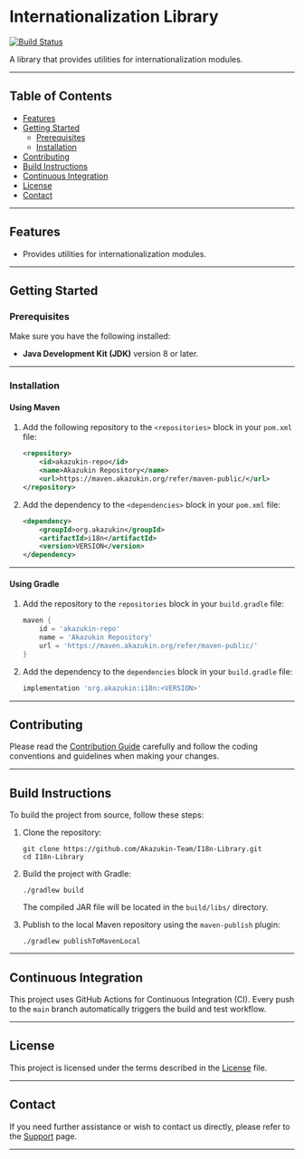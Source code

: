 # Internationalization Library

[![Build Status](https://github.com/Akazukin-Team/I18n-Library/actions/workflows/build.yml/badge.svg?branch=main)](https://github.com/Akazukin-Team/I18n-Library/actions/workflows/build.yml?query=branch:main)

A library that provides utilities for internationalization modules.

---

## Table of Contents

- [Features](#features)
- [Getting Started](#getting-started)
    - [Prerequisites](#prerequisites)
    - [Installation](#installation)
- [Contributing](#contributing)
- [Build Instructions](#build-instructions)
- [Continuous Integration](#continuous-integration)
- [License](#license)
- [Contact](#contact)

---

## Features

- Provides utilities for internationalization modules.

---

## Getting Started

### Prerequisites

Make sure you have the following installed:

- **Java Development Kit (JDK)** version 8 or later.

---

### Installation

#### Using Maven

1. Add the following repository to the `<repositories>` block in your `pom.xml` file:
    ```xml
    <repository>
        <id>akazukin-repo</id>
        <name>Akazukin Repository</name>
        <url>https://maven.akazukin.org/refer/maven-public/</url>
    </repository>
    ```

2. Add the dependency to the `<dependencies>` block in your `pom.xml` file:
    ```xml
    <dependency>
        <groupId>org.akazukin</groupId>
        <artifactId>i18n</artifactId>
        <version>VERSION</version>
    </dependency>
    ```

---

#### Using Gradle

1. Add the repository to the `repositories` block in your `build.gradle` file:
    ```groovy
    maven {
        id = 'akazukin-repo'
        name = 'Akazukin Repository'
        url = 'https://maven.akazukin.org/refer/maven-public/'
    }
    ```

2. Add the dependency to the `dependencies` block in your `build.gradle` file:
    ```groovy
    implementation 'org.akazukin:i18n:<VERSION>'
    ```

---

## Contributing

Please read the [Contribution Guide](./.github/CONTRIBUTING.md) carefully and follow the coding conventions and
guidelines when making your changes.

---

## Build Instructions

To build the project from source, follow these steps:

1. Clone the repository:
    ```shell
    git clone https://github.com/Akazukin-Team/I18n-Library.git
    cd I18n-Library
    ```

2. Build the project with Gradle:
    ```shell
    ./gradlew build
    ```
   The compiled JAR file will be located in the `build/libs/` directory.


3. Publish to the local Maven repository using the `maven-publish` plugin:
    ```shell
    ./gradlew publishToMavenLocal
    ```

---

## Continuous Integration

This project uses GitHub Actions for Continuous Integration (CI).
Every push to the `main` branch automatically triggers the build and test workflow.

---

## License

This project is licensed under the terms described in the [License](LICENSE) file.

---

## Contact

If you need further assistance or wish to contact us directly,
please refer to the [Support](./.github/SUPPORT.md) page.

---
